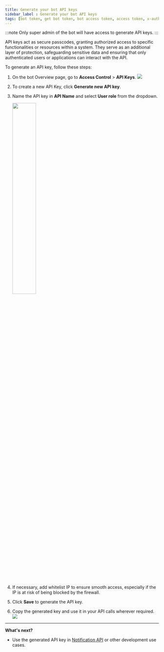 ```yaml
---
title: Generate your bot API keys
sidebar_label : Generate your bot API keys
tags: [bot token, get bot token, bot access token, access token, x-auth-token, bottoken]
---
```


:::note
Only super admin of the bot will have access to generate API keys.
:::

API keys act as secure passcodes, granting authorized access to specific functionalities or resources within a system. They serve as an additional layer of protection, safeguarding sensitive data and ensuring that only authenticated users or applications can interact with the API.


To generate an API key, follow these steps:

1. On the bot Overview page, go to **Access Control** > **API Keys**.
   ![](https://i.imgur.com/6L7qEaO.png)

2. To create a new API Key, click **Generate new API key**.
3. Name the API key in **API Name** and select **User role** from the dropdown.

   <img src="https://i.imgur.com/UUCmfG1.png" width="40%"/>

4. If necessary, add whitelist IP to ensure smooth access, especially if the IP is at risk of being blocked by the firewall.
5. Click **Save** to generate the API key.
6. Copy the generated key and use it in your API calls wherever required.
   ![](https://i.imgur.com/VcDUuHe.png)

<!--
:::note
* The token's maximum length is 40 characters. 
* The character set used includes A-Z, a-z, 0-9, underscore (_), and dash (-), encompassing both uppercase and lowercase English letters, numbers 0 through 9, and symbols underscore (_) and dash (-).
:::
-->

***

**What's next?**

* Use the generated API key in [Notification API](https://docs.yellow.ai/docs/platform_concepts/engagement/outbound/notification-engine) or other development use cases.